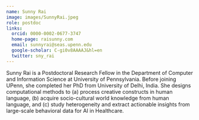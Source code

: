 ```yaml
---
name: Sunny Rai
image: images/SunnyRai.jpeg
role: postdoc
links:
  orcid: 0000-0002-0677-3747
  home-page: raisunny.com
  email: sunnyrai@seas.upenn.edu
  google-scholar: C-gi0v8AAAAJ&hl=en
  twitter: sny_rai
---
```


Sunny Rai is a Postdoctoral Research Fellow in the Department of Computer and Information Science at University of Pennsylvania. Before joining UPenn, she completed her PhD from University of Delhi, India. She designs computational methods to (a) process creative constructs in human language, (b) acquire socio-cultural world knowledge from human language, and (c) study heterogeneity and extract actionable insights from large-scale behavioral data for AI in Healthcare.